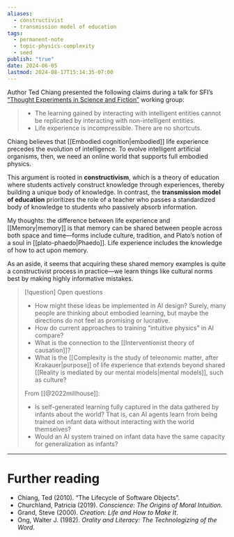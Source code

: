 ```yaml
---
aliases:
  - constructivist
  - transmission model of education
tags:
  - permanent-note
  - topic-physics-complexity
  - seed
publish: "true"
date: 2024-06-05
lastmod: 2024-08-17T15:14:35-07:00
---
```

Author Ted Chiang presented the following claims during a talk for SFI’s [“Thought Experiments in Science and Fiction”](https://www.santafe.edu/events/thought-experiments-in-science-and-fiction) working group:
> - The learning gained by interacting with intelligent entities cannot be replicated by interacting with non-intelligent entities.
> - Life experience is incompressible. There are no shortcuts.

Chiang believes that [[Embodied cognition|embodied]] life experience precedes the evolution of intelligence. To evolve intelligent artificial organisms, then, we need an online world that supports full embodied physics. 

This argument is rooted in **constructivism**, which is a theory of education where students actively construct knowledge through experiences, thereby building a unique body of knowledge. In contrast, the **transmission model of education** prioritizes the role of a teacher who passes a standardized body of knowledge to students who passively absorb information. 

My thoughts: the difference between life experience and [[Memory|memory]] is that memory can be shared between people across both space and time—forms include culture, tradition, and Plato’s notion of a soul in [[plato-phaedo|Phaedo]]. Life experience includes the knowledge of how to act upon memory. 

As an aside, it seems that acquiring these shared memory examples is quite a constructivist process in practice—we learn things like cultural norms best by making highly informative mistakes. 

>[!question] Open questions
>- How might these ideas be implemented in AI design? Surely, many people are thinking about embodied learning, but maybe the directions do not feel as promising or lucrative. 
>- How do current approaches to training “intuitive physics” in AI compare?
>- What is the connection to the [[Interventionist theory of causation]]?
>- What is the [[Complexity is the study of teleonomic matter, after Krakauer|purpose]] of life experience that extends beyond shared [[Reality is mediated by our mental models|mental models]], such as culture?
>
>From [[@2022millhouse]]:
>- Is self-generated learning fully captured in the data gathered by infants about the world? That is, can AI agents learn from being trained on infant data without interacting with the world themselves?
>- Would an AI system trained on infant data have the same capacity for generalization as infants?

---
# Further reading

- Chiang, Ted (2010). “The Lifecycle of Software Objects”.
- Churchland, Patricia (2019). *Conscience: The Origins of Moral Intuition.*
- Grand, Steve (2000). *Creation: Life and How to Make It*.
- Ong, Walter J. (1982). *Orality and Literacy: The Technologizing of the Word.*